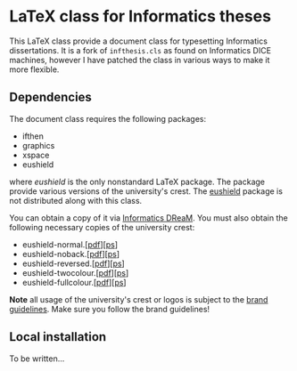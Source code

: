 # LaTeX class for Informatics theses
This LaTeX class provide a document class for typesetting Informatics dissertations. It is a fork of `infthesis.cls` as found on Informatics DICE machines, however I have patched the class in various ways to make it more flexible.

## Dependencies
The document class requires the following packages:
 * ifthen
 * graphics
 * xspace
 * eushield
 
where *eushield* is the only nonstandard LaTeX package. The package provide various versions of the university's crest. The [eushield][eushield.sty] package is not distributed along with this class. 

You can obtain a copy of it via [Informatics DReaM](http://dream.inf.ed.ac.uk/projects/polyml/application/cover-letter/tex/logos/eushield.sty). You must also obtain the following necessary copies of the university crest:
* eushield-normal.[[pdf](http://dream.inf.ed.ac.uk/projects/polyml/application/cover-letter/tex/logos/eushield-normal.pdf)][[ps](http://dream.inf.ed.ac.uk/projects/polyml/application/cover-letter/tex/logos/eushield-normal.ps)]
* eushield-noback.[[pdf](http://dream.inf.ed.ac.uk/projects/polyml/application/cover-letter/tex/logos/eushield-noback.pdf)][[ps](http://dream.inf.ed.ac.uk/projects/polyml/application/cover-letter/tex/logos/eushield-noback.ps)]
* eushield-reversed.[[pdf](http://dream.inf.ed.ac.uk/projects/polyml/application/cover-letter/tex/logos/eushield-reversed.pdf)][[ps](http://dream.inf.ed.ac.uk/projects/polyml/application/cover-letter/tex/logos/eushield-reversed.ps)]
* eushield-twocolour.[[pdf](http://dream.inf.ed.ac.uk/projects/polyml/application/cover-letter/tex/logos/eushield-twocolour.pdf)][[ps](http://dream.inf.ed.ac.uk/projects/polyml/application/cover-letter/tex/logos/eushield-twocolour.ps)]
* eushield-fullcolour.[[pdf](http://dream.inf.ed.ac.uk/projects/polyml/application/cover-letter/tex/logos/eushield-fullcolour.pdf)][[ps](http://dream.inf.ed.ac.uk/projects/polyml/application/cover-letter/tex/logos/eushield-fullcolour.ps)]

**Note** all usage of the university's crest or logos is subject to the [brand guidelines](http://www.ed.ac.uk/communications-marketing/resources/university-brand). Make sure you follow the brand guidelines!

## Local installation
To be written...

[eushield.sty]: http://dream.inf.ed.ac.uk/projects/polyml/application/cover-letter/tex/logos/eushield.sty
